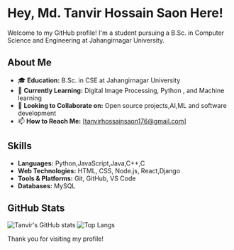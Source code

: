 # Hey, Md. Tanvir Hossain Saon Here!

Welcome to my GitHub profile! I'm a student pursuing a B.Sc. in Computer Science and Engineering at Jahangirnagar University.



## About Me

- 🎓 **Education:** B.Sc. in CSE at Jahangirnagar University
- 🌱 **Currently Learning:** Digital Image Processing, Python , and Machine learning
- 👯 **Looking to Collaborate on:** Open source projects,AI,ML and software development
- 📫 **How to Reach Me:** [tanvirhossainsaon176@gmail.com]

## Skills

- **Languages:** Python,JavaScript,Java,C++,C
- **Web Technologies:** HTML, CSS, Node.js, React,Django
- **Tools & Platforms:** Git, GitHub, VS Code
- **Databases:** MySQL

## GitHub Stats

![Tanvir's GitHub stats](https://github-readme-stats.vercel.app/api?username=Tanvir-831&show_icons=true&theme=radical)
![Top Langs](https://github-readme-stats.vercel.app/api/top-langs/?username=Tanvir-831&layout=compact&theme=radical)

Thank you for visiting my profile!

